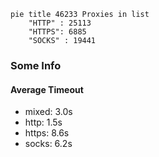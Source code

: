 
```mermaid
pie title 46233 Proxies in list
    "HTTP" : 25113
    "HTTPS": 6885
    "SOCKS" : 19441
```

### Some Info
#### Average Timeout

- mixed: 3.0s
- http: 1.5s
- https: 8.6s
- socks: 6.2s